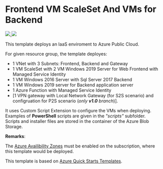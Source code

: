 # Frontend VM ScaleSet And VMs for Backend
<a href="https://portal.azure.com/#create/Microsoft.Template/uri/https%3A%2F%2Fraw.githubusercontent.com%2FSoruk%2FAzureRMTemplates%2Fmaster%2FFrontendVMScaleSetAndVMsBackend%2Ftemplate.json" target="_blank">
    <img src="http://azuredeploy.net/deploybutton.png"/>
</a>
<a href="http://armviz.io/#/?load=https%3A%2F%2Fraw.githubusercontent.com%2FSoruk%2FAzureRMTemplates%2Fmaster%2FFrontendVMScaleSetAndVMsBackend%2Ftemplate.json" target="_blank">
    <img src="http://armviz.io/visualizebutton.png"/>
</a>

This template deploys an IaaS enviroment to Azure Public Cloud.

For given resource group, the template deployes:
* 1 VNet with 3 Subnets: Frontend, Backend and Gateway
* 1 VM ScaleSet with 2 VM Windows 2019 Server for Web Frontend with Managed Service Identity
* 1 VM Windows 2016 Server with Sql Server 2017 Backend
* 1 VM Windows 2019 server for Backend application server
* 1 Azure Function  with Managed Service Identity
* [1 VPN gateway with Local Network Gateway (for S2S scenario) and configruation for P2S scenario (*only **v1.0** branch*)].

It uses Custom Script Extension to configure the VMs when deploying.
Examples of **PowerShell** scripts are given in the _"scripts"_ subfolder.  
Scripts and installer files are stored in the container of the Azure Blob Storage.

**Remarks**:

The [Azure Availibility Zones](http://aka.ms/azenroll) must be enabled on the subscription, where this template would be deployed.

This template is based on [Azure Quick Starts Templates](https://github.com/Azure/azure-quickstart-templates).